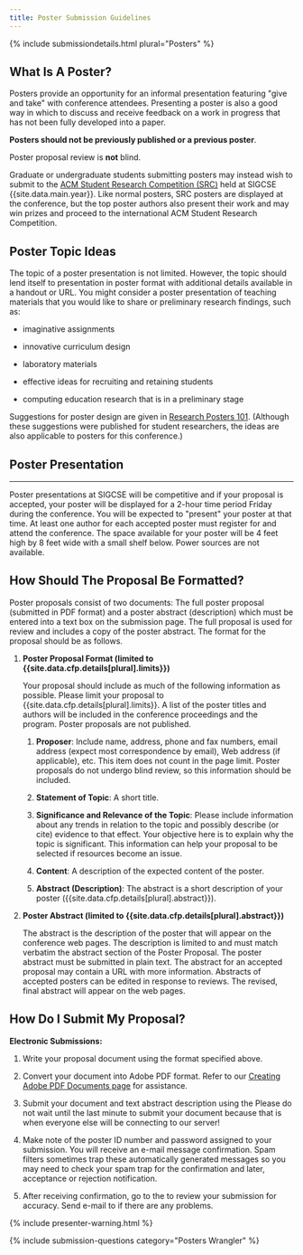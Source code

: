 ```yaml
---
title: Poster Submission Guidelines
---
```


{% include submissiondetails.html plural="Posters" %}

## What Is A Poster?

Posters provide an opportunity for an informal presentation featuring
"give and take" with conference attendees. Presenting a poster is also a
good way in which to discuss and receive feedback on a work in progress
that has not been fully developed into a paper.

**Posters should not be previously published or a previous poster**.

Poster proposal review is **not** blind.

Graduate or undergraduate students submitting posters may instead wish
to submit to the [ACM Student Research Competition
(SRC)](src.html) held at SIGCSE {{site.data.main.year}}. Like normal posters,
SRC posters are displayed at the conference, but the top poster authors
also present their work and may win prizes and proceed to the
international ACM Student Research Competition.

## Poster Topic Ideas

The topic of a poster presentation is not limited. However, the topic
should lend itself to presentation in poster format with additional
details available in a handout or URL. You might consider a poster
presentation of teaching materials that you would like to share or
preliminary research findings, such as:

-   imaginative assignments

-   innovative curriculum design

-   laboratory materials

-   effective ideas for recruiting and retaining students

-   computing education research that is in a preliminary stage

Suggestions for poster design are given in [Research Posters
101](http://doi.acm.org/10.1145/332132.332138). (Although these
suggestions were published for student researchers, the ideas are also
applicable to posters for this conference.)


## Poster Presentation
-------------------

Poster presentations at SIGCSE will be competitive and if your proposal
is accepted, your poster will be displayed for a 2-hour time period
Friday during the conference. You will be expected to "present" your
poster at that time. At least one author for each accepted poster must
register for and attend the conference. The space available for your
poster will be 4 feet high by 8 feet wide with a small shelf below.
Power sources are not available.

## How Should The Proposal Be Formatted?


Poster proposals consist of two documents: The full poster proposal
(submitted in PDF format) and a poster abstract (description) which must
be entered into a text box on the submission page. The full proposal is
used for review and includes a copy of the poster abstract. The format
for the proposal should be as follows.

1.  **Poster Proposal Format (limited to {{site.data.cfp.details[plural].limits}})**

    Your proposal should include as much of the following information as
    possible. Please limit your proposal to {{site.data.cfp.details[plural].limits}}. A list of the
    poster titles and authors will be included in the conference
    proceedings and the program. Poster proposals are not published.

    1.  **Proposer**: Include name, address, phone and fax numbers,
        email address (expect most correspondence by email), Web address
        (if applicable), etc. This item does not count in the page
        limit. Poster proposals do not undergo blind review, so this
        information should be included.
        
    2.  **Statement of Topic**: A short title.
    
    3.  **Significance and Relevance of the Topic**: Please include
        information about any trends in relation to the topic and
        possibly describe (or cite) evidence to that effect. Your
        objective here is to explain why the topic is significant. This
        information can help your proposal to be selected if resources
        become an issue.
        
    4.  **Content**: A description of the expected content of the
        poster.
        
    5.  **Abstract (Description)**: The abstract is a short 
        description of your poster ({{site.data.cfp.details[plural].abstract}}).

2.  **Poster Abstract (limited to {{site.data.cfp.details[plural].abstract}})**

    The abstract is the description of the poster that will appear on
    the conference web pages. The description is limited to and must
    match verbatim the abstract section of the Poster Proposal. The
    poster abstract must be submitted in plain text. The abstract for an
    accepted proposal may contain a URL with more information. Abstracts
    of accepted posters can be edited in response to reviews. The
    revised, final abstract will appear on the web pages.


## How Do I Submit My Proposal?

**Electronic Submissions:**

1.  Write your proposal document using the format specified above.

2.  Convert your document into Adobe PDF format. Refer to our [Creating
    Adobe PDF Documents page](creating_pdf.html) for assistance.
    
3.  Submit your document and text abstract description using the Please
    do not wait until the last minute to submit your document because
    that is when everyone else will be connecting to our server!
    
4.  Make note of the poster ID number and password assigned to your
    submission. You will receive an e-mail message confirmation. Spam
    filters sometimes trap these automatically generated messages so you
    may need to check your spam trap for the confirmation and later,
    acceptance or rejection notification.
    
5.  After receiving confirmation, go to the to review your submission
    for accuracy. Send e-mail to
    if there are any problems.


{% include presenter-warning.html %}

{% include submission-questions category="Posters Wrangler" %}